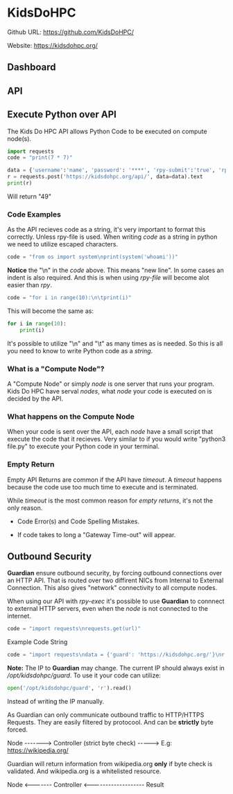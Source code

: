 # KidsDoHPC

Github URL: https://github.com/KidsDoHPC/

Website: https://kidsdohpc.org/

## Dashboard


## API

## Execute Python over API
The Kids Do HPC API allows Python Code to be executed on compute node(s).

```python
import requests
code = "print(7 * 7)"

data = {'username':'name', 'password': '****', 'rpy-submit':'true', 'rpy': code, 'rpy-exec':'true'}
r = requests.post('https://kidsdohpc.org/api/', data=data).text
print(r)
```

Will return "49"

### Code Examples
As the API recieves code as a string, it's very important to format this correctly. Unless rpy-file is used. When writing *code* as a string in python we need to utilize escaped characters.

```python
code = "from os import system\nprint(system('whoami'))"
```

**Notice** the "\n" in the *code* above. This means "new line". In some cases an indent is also required. And this is when using *rpy-file* will become alot easier than *rpy*.

```python
code = "for i in range(10):\n\tprint(i)"
```

This will become the same as:

```python
for i in range(10):
    print(i)
```

It's possible to utilize "\n" and "\t" as many times as is needed. So this is all you need to know to write Python code as a *string*.

### What is a "Compute Node"?
A "Compute Node" or simply *node* is one server that runs your program.
Kids Do HPC have serval *nodes*, what *node* your code is executed on is decided by the API.

### What happens on the Compute Node
When your code is sent over the API, each *node* have a small script that execute the code that it recieves. Very similar to if you would write "python3 file.py" to execute your Python code in your terminal.

### Empty Return
Empty API Returns are common if the API have *timeout*. A *timeout* happens because the code use too much time to execute and is terminated.

While *timeout* is the most common reason for *empty returns*, it's not the only reason.

- Code Error(s) and Code Spelling Mistakes.

- If code takes to long a "Gateway Time-out" will appear.

## Outbound Security

**Guardian** ensure outbound security, by forcing outbound connections over an HTTP API.
That is routed over two diffirent NICs from Internal to External Connection. This also gives "network" connectivity to all compute nodes.

When using our API with *rpy-exec* it's possible to use **Guardian** to connnect to external HTTP servers, even when the *node* is not connected to the internet.

```python
code = "import requests\nrequests.get(url)"
```

Example Code String

```python
code = "import requests\ndata = {'guard': 'https://kidsdohpc.org/'}\nr = requests.post('http://10.0.1.19/', data=data).text\nprint(r)"
```

**Note:** The IP to **Guardian** may change. The current IP should always exist in */opt/kidsdohpc/guard*. To use it your code can utilize:

```python
open('/opt/kidsdohpc/guard', 'r').read()
```

Instead of writing the IP manually.

As Guardian can only communicate outbound traffic to HTTP/HTTPS Requests. They are easily filtered by protocool. And can be **strictly** byte forced.

Node -------> Controller (strict byte check) -----> E.g: https://wikipedia.org/

Guardian will return information from wikipedia.org **only** if byte check is validated. And wikipedia.org is a whitelisted resource.

Node <------- Controller <------------------- Result
